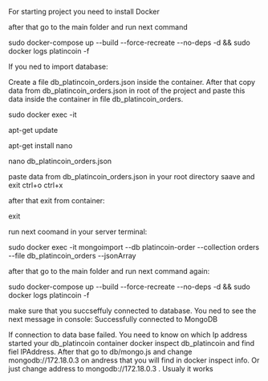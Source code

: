 For starting project you need to install Docker

after that go to the main folder and run next command 

sudo docker-compose up --build --force-recreate --no-deps -d &&  sudo docker logs platincoin -f

If you ned to import database:

Create a file db_platincoin_orders.json inside the container. After that copy data from db_platincoin_orders.json in root of the project and paste this data inside the container in file db_platincoin_orders.

sudo docker exec -it <your db_platincoin container id> 

apt-get update

apt-get install nano 

nano db_platincoin_orders.json

paste data from db_platincoin_orders.json in your root directory
saave and exit
ctrl+o ctrl+x

after that exit from container:

exit

run next coomand in your server terminal: 

sudo docker exec -it <your db_platincoin container id>  mongoimport --db platincoin-order  --collection orders --file db_platincoin_orders --jsonArray
 
after that go to the main folder and run next command again:

sudo docker-compose up --build --force-recreate --no-deps -d &&  sudo docker logs platincoin -f

make sure that you succseffuly connected to database. You ned to see the next message in console: Successfully connected to MongoDB

If connection to data base failed. You need to know on which Ip address started your db_platincoin container 
docker inspect db_platincoin and find fiel IPAddress. 
After that go to db/mongo.js and change mongodb://172.18.0.3 on andress that you will find in docker inspect info.
Or just change address to mongodb://172.18.0.3 . Usualy it works

